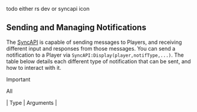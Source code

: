 todo either rs dev or syncapi icon

## Sending and Managing Notifications
The <a href="./SyncAPI.md">SyncAPI</a> is capable of sending messages to Players, and receiving different input and responses from those messages. You can send a notification to a Player via ``SyncAPI:Display(player,notifType,...)``. The table below details each different type of notification that can be sent, and how to interact with it.

> [!IMPORTANT]  
> All 

| Type | Arguments | 

